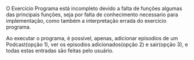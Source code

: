  O Exercicio Programa está incompleto devido a falta de funções algumas das principais funções, seja por falta de conhecimento necessario para implementação, como também a interpretação errada do exercicio programa.
 
 Ao executar o programa, é possivel, apenas, adicionar episodios de um Podcast(opção 1), ver os episodios adicionados(opção 2) e sair(opção 3), e todas estas entradas são feitas pelo usuário. 
